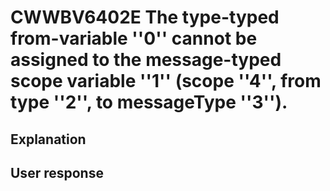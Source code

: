 # CWWBV6402E The type-typed from-variable ''0'' cannot be assigned to the message-typed scope variable ''1'' (scope ''4'', from type ''2'', to messageType ''3'').

## Explanation

## User response